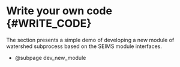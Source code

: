 Write your own code {#WRITE_CODE}
====================================

The section presents a simple demo of developing a new module of watershed subprocess based on the SEIMS module interfaces.

- @subpage dev_new_module
